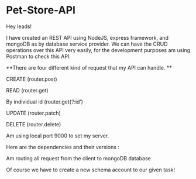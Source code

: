 # Pet-Store-API


Hey leads!

I have created an REST API using NodeJS, express framework, and mongoDB as by database service provider. 
We can have the CRUD operations over this API very easily, for the development purposes am using Postman to check this API.

**There are four different kind of request that my API can handle. ** 

CREATE (router.post)

READ (router.get)

By individual id (router.get(‘/:id’)


UPDATE (router.patch)

DELETE (router.delete)





Am using local port 9000 to set my server.

Here are the dependencies and their versions :

Am routing all request from the client to mongoDB database

Of course we have to create a new schema account to our given task!
 
 


